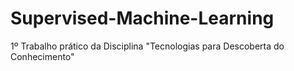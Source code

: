 # Supervised-Machine-Learning
1º Trabalho prático da Disciplina "Tecnologias para Descoberta do Conhecimento"
